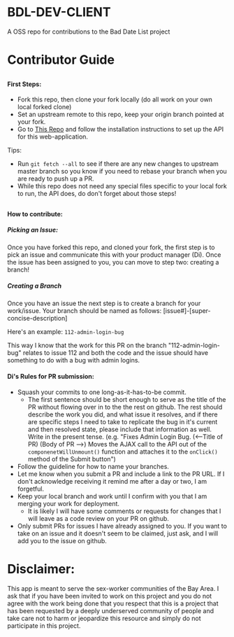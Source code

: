 # BDL-DEV-CLIENT
A OSS repo for contributions to the Bad Date List project
##

# Contributor Guide
##
#### First Steps:
 * Fork this repo, then clone your fork locally (do all work on your own local forked clone)
 * Set an upstream remote to this repo, keep your origin branch pointed at your fork.
 * Go to [This Repo](https://github.com/DianaVashti/BDL-DEV-API) and follow the installation instructions to set up the API for this web-application.

Tips:
 * Run `git fetch --all` to see if there are any new changes to upstream master branch so you know if you need to rebase your branch when you are ready to push up a PR.
 * While this repo does not need any special files specific to your local fork to run, the API does, do don't forget about those steps!

##
#### How to contribute:

##### Picking an Issue:
Once you have forked this repo, and cloned your fork, the first step is to pick an issue and communicate this with your product manager (Di). Once the issue has been assigned to you, you can move to step two: creating a branch!


##### Creating a Branch
Once you have an issue the next step is to create a branch for your work/issue. Your branch should be named as follows:
[issue#]-[super-concise-description]

Here's an example: `112-admin-login-bug`

This way I know that the work for this PR on the branch "112-admin-login-bug" relates to issue 112 and both the code and the issue should have something to do with a bug with admin logins.

#### Di's Rules for PR submission:
 * Squash your commits to one long-as-it-has-to-be commit.
   * The first sentence should be short enough to serve as the title of the PR without flowing over in to the the rest on github. The rest should describe the work you did, and what issue it resolves, and if there are specific steps I need to take to replicate the bug in it's current and then resolved state, please include that information as well. Write in the present tense. (e.g. "Fixes Admin Login Bug. (<--Title of PR) (Body of PR -->) Moves the AJAX call to the API out of the `componenetWillUnmount()` function and attaches it to the `onClick()` method of the Submit button")
 * Follow the guideline for how to name your branches.
 * Let me know when you submit a PR and include a link to the PR URL. If I don't acknowledge receiving it remind me after a day or two, I am forgetful.
 * Keep your local branch and work until I confirm with you that I am merging your work for deployment.
 	* It is likely I will have some comments or requests for changes that I will leave as a code review on your PR on github.
 * Only submit PRs for issues I have already assigned to you. If you want to take on an issue and it doesn't seem to be claimed, just ask, and I will add you to the issue on github.

##
# Disclaimer:
This app is meant to serve the sex-worker communities of the Bay Area. I ask that if you have been invited to work on this project and you do not agree with the work being done that you respect that this is a project that has been requested by a deeply underserved community of people and take care not to harm or jeopardize this resource and simply do not participate in this project.
